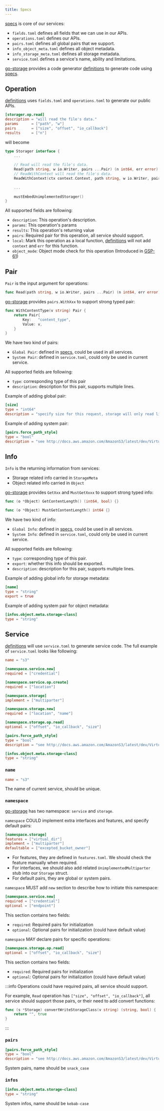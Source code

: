 ```yaml
---
title: Specs
---
```


[specs] is core of our services: 

- `fields.toml` defines all fields that we can use in our APIs.
- `operations.toml` defines our APIs.
- `pairs.toml` defines all global pairs that we support.
- `info_object_meta.toml` defines all object metadata.
- `info_storage_meta.toml` defines all storage metadata.
- `service.toml` defines a service's name, ability and limitations.

[go-storage] provides a code generator [definitions] to generate code using [specs].

## Operation

[definitions] uses `fields.toml` and `operations.toml` to generate our public APIs.

```toml
[storager.op.read]
description = "will read the file's data."
params      = ["path", "w"]
pairs       = ["size", "offset", "io_callback"]
results     = ["n"]
```

will become

```go
type Storager interface {
	...
	
    // Read will read the file's data.
    Read(path string, w io.Writer, pairs ...Pair) (n int64, err error)
    // ReadWithContext will read the file's data.
    ReadWithContext(ctx context.Context, path string, w io.Writer, pairs ...Pair) (n int64, err error)
    
    ...
	
    mustEmbedUnimplementedStorager()
}
```

All supported fields are following:

- `description`: This operation's description.
- `params`: This operation's params
- `results`: This operation's returning value
- `pairs`: Required pair for this operation, all service should support.
- `local`: Mark this operation as a local function, [definitions] will not add `context` and `err` for this function.
- `object_mode`: Object mode check for this operation (Introduced in [GSP-61](https://github.com/beyondstorage/specs/blob/master/rfcs/61-add-object-mode-check-for-operations.md))

## Pair

`Pair` is the input argument for operations:

```go
func Read(path string, w io.Writer, pairs ...Pair) (n int64, err error) {}
```

[go-storage] provides `pairs.WithXxx` to support strong typed pair:

```go
func WithContentType(v string) Pair {
	return Pair{
		Key:   "content_type",
		Value: v,
	}
}
```

We have two kind of pairs:

- `Global Pair`: defined in [specs](https://github.com/beyondstorage/specs/blob/master/definitions/pairs.toml), could be used in all services.
- `System Pair`: defined in `service.toml`, could only be used in current service.

All supported fields are following:

- `type`: corresponding type of this pair
- `description`: description for this pair, supports multiple lines.

Example of adding global pair:

```toml
[size]
type = "int64"
description = "specify size for this request, storage will only read limited content data"
```

Example of adding system pair:

```toml
[pairs.force_path_style]
type = "bool"
description = "see http://docs.aws.amazon.com/AmazonS3/latest/dev/VirtualHosting.html for Amazon S3: Virtual Hosting of Buckets"
```

## Info

`Info` is the returning information from services:

- Storage related info carried in `StorageMeta`
- Object related info carried in `Object`

[go-storage] provides `GetXxx` and `MustGetXxxx` to support strong typed info:

```go
func (o *Object) GetContentLength() (int64, bool) {}

func (o *Object) MustGetContentLength() int64 {}
```

We have two kind of info:

- `Global Info`: defined in [specs](https://github.com/beyondstorage/specs/blob/master/definitions), could be used in all services.
- `System Info`: defined in `service.toml`, could only be used in current service.

All supported fields are following:

- `type`: corresponding type of this pair.
- `export`: whether this info should be exported.
- `description`: description for this pair, supports multiple lines.

Example of adding global info for storage metadata:

```toml
[name]
type = "string"
export = true
```

Example of adding system pair for object metadata:

```toml
[infos.object.meta.storage-class]
type = "string"
```

## Service

[definitions] will use `service.toml` to generate service code. The full example of `service.toml` looks like following:

```toml
name = "s3"

[namespace.service.new]
required = ["credential"]

[namespace.service.op.create]
required = ["location"]

[namespace.storage]
implement = ["multiparter"]

[namespace.storage.new]
required = ["location", "name"]

[namespace.storage.op.read]
optional = ["offset", "io_callback", "size"]

[pairs.force_path_style]
type = "bool"
description = "see http://docs.aws.amazon.com/AmazonS3/latest/dev/VirtualHosting.html for Amazon S3: Virtual Hosting of Buckets"

[infos.object.meta.storage-class]
type = "string"
```

### `name`

```toml
name = "s3"
```

The name of current service, should be unique.

### `namespace`

[go-storage] has two namespace: `service` and `storage`.

`namespace` COULD implement extra interfaces and features, and specify default pairs:

```toml
[namespace.storage]
features = ["virtual_dir"]
implement = ["multiparter"]
defaultable = ["excepted_bucket_owner"]
```

- For features, they are defined in `features.toml`. We should check the feature manually when required.
- For interfaces, we should also add related `UnimplementedMultiparter` stub into our `Storage` struct.
- For default pairs, they are global or system pairs.

`namespace` MUST add `new` section to describe how to initiate this namespace:

```toml
[namespace.service.new]
required = ["credential"]
optional = ["endpoint"]
```

This section contains two fields:

- `required`: Required pairs for initialization
- `optional`: Optional pairs for initialization (could have default value)

`namespace` MAY declare pairs for specific operations:

```toml
[namespace.storage.op.read]
optional = ["offset", "io_callback", "size"]
```

This section contains two fields:

- `required`: Required pairs for initialization
- `optional`: Optional pairs for initialization (could have default value)

:::info
Operations could have required pairs, all service should support.

For example, `Read` operation has `["size", "offset", "io_callback"]`, all service should support those pairs, or their need to add convert functions:

```go
func (s *Storage) convertWriteStorageClass(v string) (string, bool) {
	return "", true
}
```
:::

### `pairs`

```toml
[pairs.force_path_style]
type = "bool"
description = "see http://docs.aws.amazon.com/AmazonS3/latest/dev/VirtualHosting.html for Amazon S3: Virtual Hosting of Buckets"
```
System pairs, name should be `snack_case`

### `infos`

```toml
[infos.object.meta.storage-class]
type = "string"
```

System infos, name should be `kebab-case`

[specs]: https://github.com/beyondstorage/specs
[go-storage]: https://github.com/beyondstorage/go-storage
[definitions]: https://github.com/beyondstorage/go-storage/tree/master/cmd/definitions